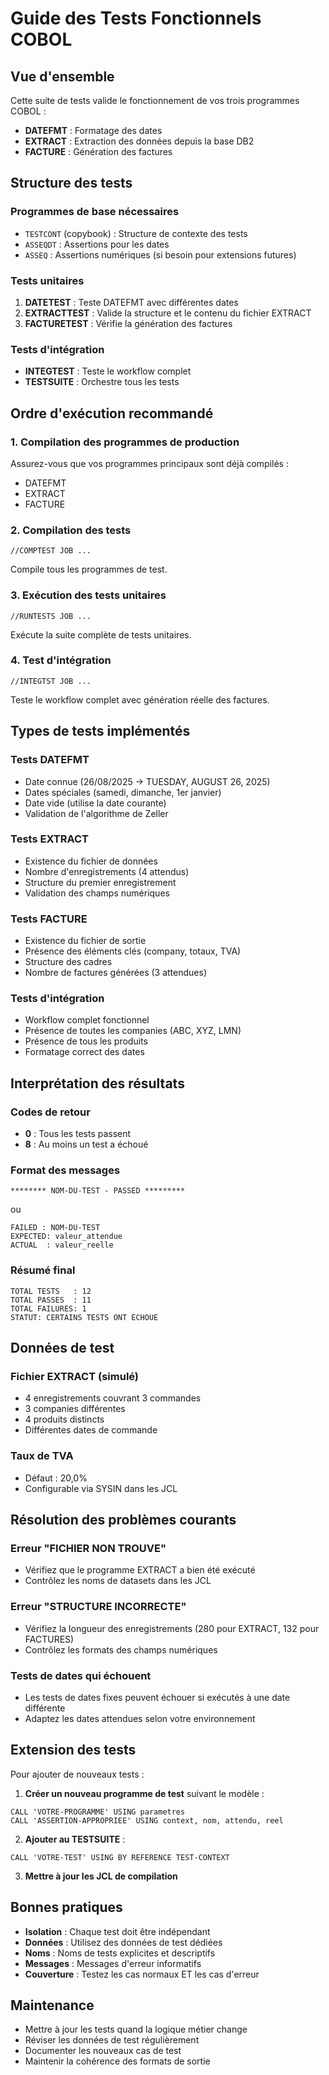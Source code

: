 # Guide des Tests Fonctionnels COBOL

## Vue d'ensemble

Cette suite de tests valide le fonctionnement de vos trois programmes COBOL :
- **DATEFMT** : Formatage des dates
- **EXTRACT** : Extraction des données depuis la base DB2
- **FACTURE** : Génération des factures

## Structure des tests

### Programmes de base nécessaires
- `TESTCONT` (copybook) : Structure de contexte des tests
- `ASSEQDT` : Assertions pour les dates
- `ASSEQ` : Assertions numériques (si besoin pour extensions futures)

### Tests unitaires
1. **DATETEST** : Teste DATEFMT avec différentes dates
2. **EXTRACTTEST** : Valide la structure et le contenu du fichier EXTRACT
3. **FACTURETEST** : Vérifie la génération des factures

### Tests d'intégration
- **INTEGTEST** : Teste le workflow complet
- **TESTSUITE** : Orchestre tous les tests

## Ordre d'exécution recommandé

### 1. Compilation des programmes de production
Assurez-vous que vos programmes principaux sont déjà compilés :
- DATEFMT
- EXTRACT  
- FACTURE

### 2. Compilation des tests
```jcl
//COMPTEST JOB ...
```
Compile tous les programmes de test.

### 3. Exécution des tests unitaires
```jcl
//RUNTESTS JOB ...
```
Exécute la suite complète de tests unitaires.

### 4. Test d'intégration
```jcl
//INTEGTST JOB ...
```
Teste le workflow complet avec génération réelle des factures.

## Types de tests implémentés

### Tests DATEFMT
- Date connue (26/08/2025 → TUESDAY, AUGUST 26, 2025)
- Dates spéciales (samedi, dimanche, 1er janvier)
- Date vide (utilise la date courante)
- Validation de l'algorithme de Zeller

### Tests EXTRACT
- Existence du fichier de données
- Nombre d'enregistrements (4 attendus)
- Structure du premier enregistrement
- Validation des champs numériques

### Tests FACTURE
- Existence du fichier de sortie
- Présence des éléments clés (company, totaux, TVA)
- Structure des cadres
- Nombre de factures générées (3 attendues)

### Tests d'intégration
- Workflow complet fonctionnel
- Présence de toutes les companies (ABC, XYZ, LMN)
- Présence de tous les produits
- Formatage correct des dates

## Interprétation des résultats

### Codes de retour
- **0** : Tous les tests passent
- **8** : Au moins un test a échoué

### Format des messages
```
******** NOM-DU-TEST - PASSED *********
```
ou
```
FAILED : NOM-DU-TEST
EXPECTED: valeur_attendue
ACTUAL  : valeur_reelle
```

### Résumé final
```
TOTAL TESTS   : 12
TOTAL PASSES  : 11
TOTAL FAILURES: 1
STATUT: CERTAINS TESTS ONT ECHOUE
```

## Données de test

### Fichier EXTRACT (simulé)
- 4 enregistrements couvrant 3 commandes
- 3 companies différentes
- 4 produits distincts
- Différentes dates de commande

### Taux de TVA
- Défaut : 20,0%
- Configurable via SYSIN dans les JCL

## Résolution des problèmes courants

### Erreur "FICHIER NON TROUVE"
- Vérifiez que le programme EXTRACT a bien été exécuté
- Contrôlez les noms de datasets dans les JCL

### Erreur "STRUCTURE INCORRECTE"
- Vérifiez la longueur des enregistrements (280 pour EXTRACT, 132 pour FACTURES)
- Contrôlez les formats des champs numériques

### Tests de dates qui échouent
- Les tests de dates fixes peuvent échouer si exécutés à une date différente
- Adaptez les dates attendues selon votre environnement

## Extension des tests

Pour ajouter de nouveaux tests :

1. **Créer un nouveau programme de test** suivant le modèle :
```cobol
CALL 'VOTRE-PROGRAMME' USING parametres
CALL 'ASSERTION-APPROPRIEE' USING context, nom, attendu, reel
```

2. **Ajouter au TESTSUITE** :
```cobol
CALL 'VOTRE-TEST' USING BY REFERENCE TEST-CONTEXT
```

3. **Mettre à jour les JCL de compilation**

## Bonnes pratiques

- **Isolation** : Chaque test doit être indépendant
- **Données** : Utilisez des données de test dédiées
- **Noms** : Noms de tests explicites et descriptifs
- **Messages** : Messages d'erreur informatifs
- **Couverture** : Testez les cas normaux ET les cas d'erreur

## Maintenance

- Mettre à jour les tests quand la logique métier change
- Réviser les données de test régulièrement
- Documenter les nouveaux cas de test
- Maintenir la cohérence des formats de sortie